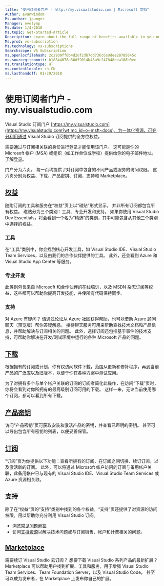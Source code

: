 ```yaml
---
title: "使用订阅者门户 - http://my.visualstudio.com | Microsoft 文档"
Author: evanwindom
Ms.author: jaunger
Manager: evelynp
Ms.date: 1/4/2018
Ms.topic: Get-Started-Article
Description: Learn about the full range of benefits available to you on the Visual Studio subscriptions portal
Ms.prod: vs-subscription
Ms.technology: vs-subscriptions
Searchscope: VS Subscription
ms.openlocfilehash: 2c2939ff8b4d20f2db7dd736c6a0dee28785645c
ms.sourcegitcommit: b18844078a30d59014b48a9c247848dea188b0ee
ms.translationtype: HT
ms.contentlocale: zh-CN
ms.lasthandoff: 01/29/2018
---
```

# <a name="using-the-subscriber-portal---myspanspanvisualstudiospanspancom"></a>使用订阅者门户 - my.<span></span>visualstudio<span></span>.com

Visual Studio 订阅门户 [https://my.visualstudio.com](https://my.visualstudio.com?wt.mc_id=o~msft~docs)，为一体化资源，可充分利用通过 Visual Studio 订阅提供的全方位权益。 

需要通过与订阅相关联的身份进行登录才能使用该门户。  这可能是你的 Microsoft 帐户 (MSA) 或组织（如工作单位或学校）提供给你的电子邮件地址。  了解[登录](/visualstudio/subscriptions/signing-in)。

门户分为六页。  每一页均提供了对订阅中包含的不同产品或服务的访问权限。  这六页分别为权益、下载、产品密钥、订阅、支持和 Marketplace。  

## <a name="benefitshttpsmyvisualstudiocombenefitswtmcidomsftdocs"></a>[权益](https://my.visualstudio.com/benefits?wt.mc_id=o~msft~docs)
随附订阅的工具和服务在“权益”页上以“磁贴”形式显示。  并非所有订阅都包含所有权益。 磁贴分为三个类别：工具、专业开发和支持。  如果你使用 Visual Studio Dev Essentials，将会看到一个名为“精选”的类别，其中可能包含从其他三个类别中选择的权益。

### <a name="tools"></a>工具
在“工具”类别中，你会找到核心开发工具，如 Visual Studio IDE、Visual Studio Team Services，以及由我们的合作伙伴提供的工具。  此外，还会看到 Azure 和 Visual Studio App Center 等服务。

### <a name="professional-development"></a>专业开发
此类别包含来自 Microsoft 和合作伙伴的在线培训，以及 MSDN 杂志订阅等权益，这些都可以帮助你提高开发技能，并使所有代码保持同步。  

### <a name="support"></a>支持
对 Azure 有疑问？  请通过论坛从 Azure 社区获得帮助，也可以借助 Azure 顾问聊天（预览版）帮你答疑解惑。  接待聊天服务可用来帮助查找技术文档和产品信息，并帮助解决与订阅相关的问题。  此外，选择订阅还包括基于事件的技术支持，可帮助你解决在开发/测试环境中运行的各种 Microsoft 产品的问题。 

## <a name="downloadshttpsmyvisualstudiocomdownloadswtmcidomsftdocs"></a>[下载](https://my.visualstudio.com/downloads?wt.mc_id=o~msft~docs)
根据拥有的订阅或计划，你有权访问软件下载，范围从更新和修补程序，再到当前产品的广泛库以及旧版本，以便于你在各种方案中测试应用。  

为了对拥有多个与单个帐户关联的订阅的订阅者简化此操作，在访问“下载”页时，你将会看到对你所拥有的最高级别订阅可用的下载。  这样一来，无论当前使用哪个订阅，都可以看到所有下载。 

## <a name="product-keyshttpsmyvisualstudiocomproductkeyswtmcidomsftdocs"></a>[产品密钥](https://my.visualstudio.com/productkeys?wt.mc_id=o~msft~docs)
访问“产品密钥”页可获取安装和激活产品的密钥，并查看已声明的密钥。  甚至可以导出包含所有密钥的列表，以便妥善保管。  

## <a name="subscriptionshttpsmyvisualstudiocomsubscriptionswtmcidomsftdocs"></a>[订阅](https://my.visualstudio.com/subscriptions?wt.mc_id=o~msft~docs)
“订阅”页为你提供以下功能：查看所拥有的订阅、在订阅之间切换、续订订阅，以及激活新的订阅。 此外，可以将通过 Microsoft 帐户访问的订阅与备用帐户关联，此备用帐户已与现有的 Visual Studio IDE、Visual Studio Team Services 或 Azure 资源相关联。  

## <a name="support"></a>支持
除了在“权益”页的“支持”类别中找到的各个权益，“支持”页还提供了对资源的访问权限，用以帮助你充分利用 Visual Studio 订阅。  
- 浏览[常见问题解答](https://www.visualstudio.com/my/myvsfaq)
- 访问[支持资源](https://www.visualstudio.com/subscriptions/support/)以解决技术问题或与订阅销售、帐户和计费相关的问题。

## <a name="marketplacehttpsmarketplacevisualstudiocom"></a>[Marketplace](https://marketplace.visualstudio.com/)
需要续订 Visual Studio 云订阅？  想要下载 Visual Studio 系列产品的最新扩展？  Marketplace 可以帮助用户找到扩展、工具和服务，用于增强 Visual Studio Team Services、Team Foundation Server，以及 Visual Studio Code。 甚至可以成为发布者，在 Marketplace 上发布你自己的扩展。 
